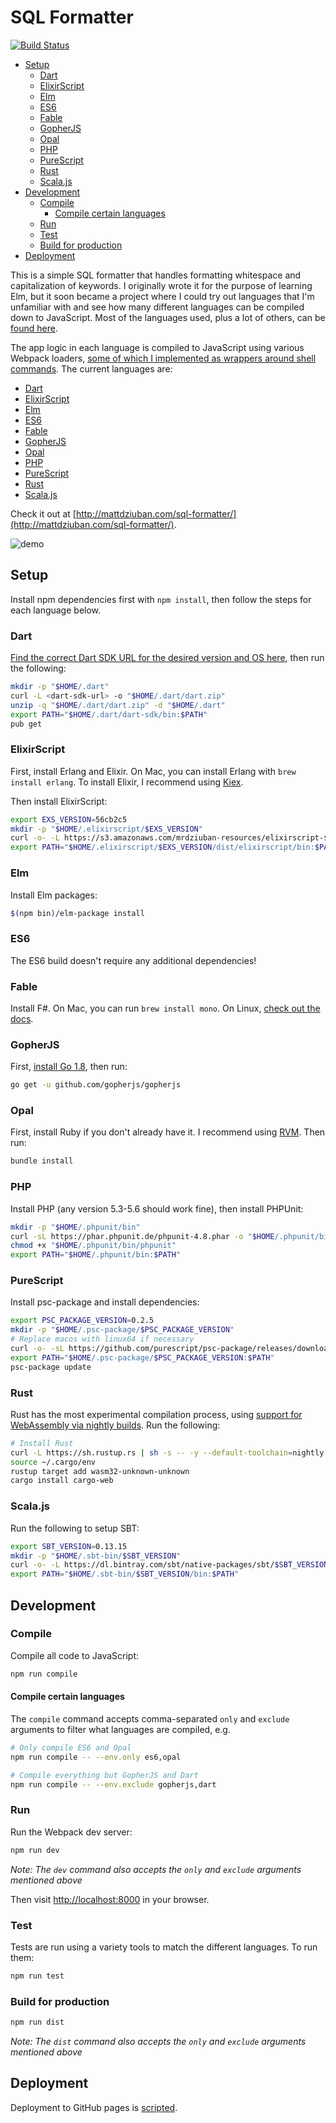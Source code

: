 # SQL Formatter

[![Build Status](https://travis-ci.org/mrdziuban/sql-formatter.svg?branch=master)](https://travis-ci.org/mrdziuban/sql-formatter)

<!-- START doctoc generated TOC please keep comment here to allow auto update -->
<!-- DON'T EDIT THIS SECTION, INSTEAD RE-RUN doctoc TO UPDATE -->


- [Setup](#setup)
  - [Dart](#dart)
  - [ElixirScript](#elixirscript)
  - [Elm](#elm)
  - [ES6](#es6)
  - [Fable](#fable)
  - [GopherJS](#gopherjs)
  - [Opal](#opal)
  - [PHP](#php)
  - [PureScript](#purescript)
  - [Rust](#rust)
  - [Scala.js](#scalajs)
- [Development](#development)
  - [Compile](#compile)
    - [Compile certain languages](#compile-certain-languages)
  - [Run](#run)
  - [Test](#test)
  - [Build for production](#build-for-production)
- [Deployment](#deployment)

<!-- END doctoc generated TOC please keep comment here to allow auto update -->

This is a simple SQL formatter that handles formatting whitespace and capitalization of keywords. I originally wrote
it for the purpose of learning Elm, but it soon became a project where I could try out languages that I'm
unfamiliar with and see how many different languages can be compiled down to JavaScript. Most of the languages used,
plus a lot of others, can be
[found here](https://github.com/jashkenas/coffeescript/wiki/list-of-languages-that-compile-to-js).

The app logic in each language is compiled to JavaScript using various Webpack loaders,
[some of which I implemented as wrappers around shell commands](https://github.com/mrdziuban?utf8=%E2%9C%93&tab=repositories&q=-loader&type=&language=).
The current languages are:

- [Dart](#dart)
- [ElixirScript](#elixirscript)
- [Elm](#elm)
- [ES6](#es6)
- [Fable](#fable)
- [GopherJS](#gopherjs)
- [Opal](#opal)
- [PHP](#php)
- [PureScript](#purescript)
- [Rust](#rust)
- [Scala.js](#scalajs)

Check it out at [http://mattdziuban.com/sql-formatter/](http://mattdziuban.com/sql-formatter/).

![demo](https://cloud.githubusercontent.com/assets/4718399/22834351/d7d838ee-ef82-11e6-8556-ef36db229229.gif)

## Setup

Install npm dependencies first with `npm install`, then follow the steps for each language below.

### Dart

[Find the correct Dart SDK URL for the desired version and OS here](https://www.dartlang.org/install/archive),
then run the following:

```bash
mkdir -p "$HOME/.dart"
curl -L <dart-sdk-url> -o "$HOME/.dart/dart.zip"
unzip -q "$HOME/.dart/dart.zip" -d "$HOME/.dart"
export PATH="$HOME/.dart/dart-sdk/bin:$PATH"
pub get
```

### ElixirScript

First, install Erlang and Elixir. On Mac, you can install Erlang with `brew install erlang`. To install Elixir, I
recommend using [Kiex](https://github.com/taylor/kiex).

Then install ElixirScript:

```bash
export EXS_VERSION=56cb2c5
mkdir -p "$HOME/.elixirscript/$EXS_VERSION"
curl -o- -L https://s3.amazonaws.com/mrdziuban-resources/elixirscript-$EXS_VERSION.tar.gz -o "$HOME/.elixirscript/elixirscript-$EXS_VERSION.tar.gz" | tar xvzf - -C "$HOME/.elixirscript/$EXS_VERSION"
export PATH="$HOME/.elixirscript/$EXS_VERSION/dist/elixirscript/bin:$PATH"
```

### Elm

Install Elm packages:

```bash
$(npm bin)/elm-package install
```

### ES6

The ES6 build doesn't require any additional dependencies!

### Fable

Install F#. On Mac, you can run `brew install mono`. On Linux, [check out the docs](http://fsharp.org/use/linux/).

### GopherJS

First, [install Go 1.8](https://golang.org/dl/), then run:

```bash
go get -u github.com/gopherjs/gopherjs
```

### Opal

First, install Ruby if you don't already have it. I recommend using [RVM](https://rvm.io/). Then run:

```bash
bundle install
```

### PHP

Install PHP (any version 5.3-5.6 should work fine), then install PHPUnit:

```bash
mkdir -p "$HOME/.phpunit/bin"
curl -sL https://phar.phpunit.de/phpunit-4.8.phar -o "$HOME/.phpunit/bin/phpunit"
chmod +x "$HOME/.phpunit/bin/phpunit"
export PATH="$HOME/.phpunit/bin:$PATH"
```

### PureScript

Install psc-package and install dependencies:

```bash
export PSC_PACKAGE_VERSION=0.2.5
mkdir -p "$HOME/.psc-package/$PSC_PACKAGE_VERSION"
# Replace macos with linux64 if necessary
curl -o- -sL https://github.com/purescript/psc-package/releases/download/v$PSC_PACKAGE_VERSION/macos.tar.gz | tar xzf - -C "$HOME/.psc-package/$PSC_PACKAGE_VERSION" --strip-components 1
export PATH="$HOME/.psc-package/$PSC_PACKAGE_VERSION:$PATH"
psc-package update
```

### Rust

Rust has the most experimental compilation process, using
[support for WebAssembly via nightly builds](https://www.hellorust.com/news/native-wasm-target.html). Run the following:

```bash
# Install Rust
curl -L https://sh.rustup.rs | sh -s -- -y --default-toolchain=nightly
source ~/.cargo/env
rustup target add wasm32-unknown-unknown
cargo install cargo-web
```

### Scala.js

Run the following to setup SBT:

```bash
export SBT_VERSION=0.13.15
mkdir -p "$HOME/.sbt-bin/$SBT_VERSION"
curl -o- -L https://dl.bintray.com/sbt/native-packages/sbt/$SBT_VERSION/sbt-$SBT_VERSION.tgz | tar xvzf - -C "$HOME/.sbt-bin/$SBT_VERSION" --strip-components 1
export PATH="$HOME/.sbt-bin/$SBT_VERSION/bin:$PATH"
```

## Development

### Compile

Compile all code to JavaScript:

```bash
npm run compile
```

#### Compile certain languages

The `compile` command accepts comma-separated `only` and `exclude` arguments to filter what languages are compiled,
e.g.

```bash
# Only compile ES6 and Opal
npm run compile -- --env.only es6,opal

# Compile everything but GopherJS and Dart
npm run compile -- --env.exclude gopherjs,dart
```

### Run

Run the Webpack dev server:

```bash
npm run dev
```

*Note: The `dev` command also accepts the `only` and `exclude` arguments mentioned above*

Then visit [http://localhost:8000](http://localhost:8000) in your browser.

### Test

Tests are run using a variety tools to match the different languages. To run them:

```bash
npm run test
```

### Build for production

```bash
npm run dist
```

*Note: The `dist` command also accepts the `only` and `exclude` arguments mentioned above*

## Deployment

Deployment to GitHub pages is [scripted](bin/deploy).
